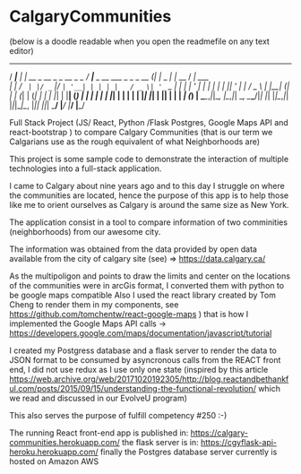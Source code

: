 # CalgaryCommunities

(below is a doodle readable when you open the readmefile on any text editor)
  ____      _                         ____                            _ _         ___        __       
 / ___|__ _| | __ _  __ _ _ __ _   _ / ___|___  _ __ ___  _   _ _ __ (_| |_ _   _|_ _|_ __  / _| ___  
| |   / _` | |/ _` |/ _` | '__| | | | |   / _ \| '_ ` _ \| | | | '_ \| | __| | |  | || '_ \| |_ / _ \ 
| |__| (_| | | (_| | (_| | |  | |_| | |__| (_) | | | | | | |_| | | | | | |_| |_|  | || | | |  _| (_) |
 \____\__,_|_|\__, |\__,_|_|   \__,  \____\___/|_| |_| |_|\__,_|_| |_|_|\__|\__, |___|_| |_|_|  \___/ 
              |___/            |___/                                        |___/                     

Full Stack Project (JS/ React, Python /Flask Postgres, Google Maps API and react-bootstrap ) to compare Calgary Communities (that is our term we Calgarians use as the rough equivalent of what Neighborhoods are)

This project is some sample code to demonstrate the interaction of multiple technologies into a full-stack application.

I came to Calgary about nine years ago and to this day I struggle on where the communities are located, hence the purpose of this app is to help those like me to orient ourselves as Calgary is around the same size as New York.  

The application consist in a tool to compare information of two comminities (neighborhoods) from our awesome city.

The information was obtained from the data provided by open data available from the city of calgary site (see) => https://data.calgary.ca/

As the multipoligon and points to draw the limits and center on the locations of the communities were in arcGis format,
I converted them with python to be google maps compatible 
Also I used the react library created by Tom Cheng to render them in my components, see  https://github.com/tomchentw/react-google-maps ) that is how I implemented the Google Maps API calls -> https://developers.google.com/maps/documentation/javascript/tutorial


I created my Postgress database and a flask server to render the data to JSON format to be consumed by asyncronous calls from the REACT front end, I did not use redux as I use only one state (inspired by this article https://web.archive.org/web/20171020192305/http://blog.reactandbethankful.com/posts/2015/09/15/understanding-the-functional-revolution/ which we read and discussed in our EvolveU program) 

This also serves the purpose of fulfill competency #250 :-)

The running React front-end app is published in: https://calgary-communities.herokuapp.com/ 
the flask server is in: https://cgyflask-api-heroku.herokuapp.com/
finally the Postgres database server currently is hosted on Amazon AWS




